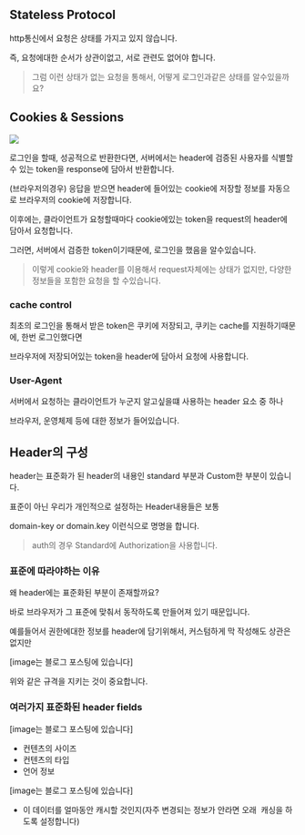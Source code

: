 ## Stateless Protocol

http통신에서 요청은 상태를 가지고 있지 않습니다.

즉, 요청에대한 순서가 상관이없고, 서로 관련도 없어야 합니다.

> 그럼 이런 상태가 없는 요청을 통해서, 어떻게 로그인과같은 상태를 알수있을까요?

## Cookies & Sessions

![](https://www.freecodecamp.org/news/content/images/2021/02/fireship-cookies.png)

로그인을 할때, 성공적으로 반환한다면, 서버에서는 header에 검증된 사용자를 식별할 수 있는 token을 response에 담아서 반환합니다.

(브라우저의경우) 응답을 받으면 header에 들어있는 cookie에 저장할 정보를 자동으로 브라우저의 cookie에 저장합니다.

이후에는, 클라이언트가 요청할때마다 cookie에있는 token을 request의 header에 담아서 요청합니다.

그러면, 서버에서 검증한 token이기때문에, 로그인을 했음을 알수있습니다.

> 이렇게 cookie와 header를 이용해서 request자체에는 상태가 없지만, 다양한 정보들을 포함한 요청을 할 수있습니다.

### cache control

최초의 로그인을 통해서 받은 token은 쿠키에 저장되고, 쿠키는 cache를 지원하기때문에, 한번 로그인했다면

브라우저에 저장되어있는 token을 header에 담아서 요청에 사용합니다.

### User-Agent

서버에서 요청하는 클라이언트가 누군지 알고싶을떄 사용하는 header 요소 중 하나

브라우저, 운영체제 등에 대한 정보가 들어있습니다.

## Header의 구성

header는 표준화가 된 header의 내용인 standard 부분과 Custom한 부분이 있습니다.

표준이 아닌 우리가 개인적으로 설정하는 Header내용들은 보통

domain-key or domain.key 이런식으로 명명을 합니다.

> auth의 경우 Standard에 Authorization을 사용합니다.

### 표준에 따라야하는 이유

왜 header에는 표준화된 부분이 존재할까요?

바로 브라우저가 그 표준에 맞춰서 동작하도록 만들어져 있기 때문입니다.

예를들어서 권한에대한 정보를 header에 담기위해서, 커스텀하게 막 작성해도 상관은없지만

[image는 블로그 포스팅에 있습니다]

위와 같은 규격을 지키는 것이 중요합니다.

### 여러가지 표준화된 header fields

[image는 블로그 포스팅에 있습니다]

- 컨텐츠의 사이즈
- 컨텐츠의 타입
- 언어 정보

[image는 블로그 포스팅에 있습니다]

- 이 데이터를 얼마동안 캐시할 것인지(자주 변경되는 정보가 안라면 오래  캐싱을 하도록 설정합니다)
